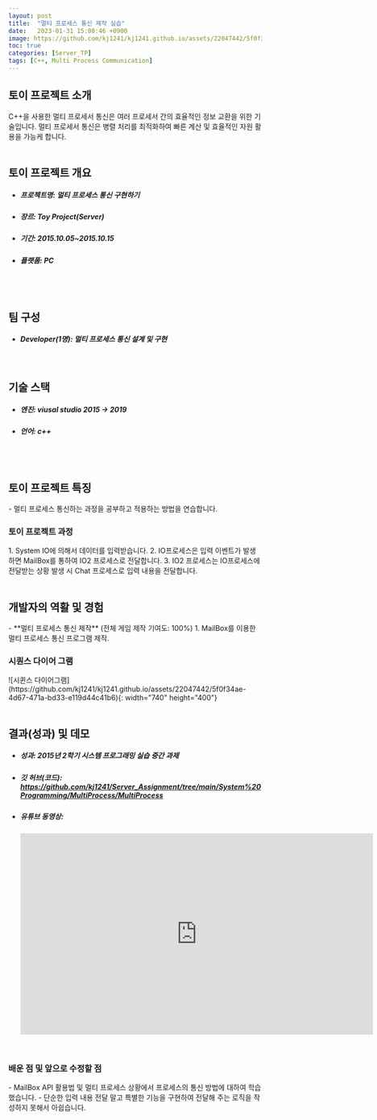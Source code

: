 ```yaml
---
layout: post
title:  "멀티 프로세스 통신 제작 실습"
date:   2023-01-31 15:08:46 +0900
image: https://github.com/kj1241/kj1241.github.io/assets/22047442/5f0f34ae-4d67-471a-bd33-e119d44c41b6
toc: true
categories: [Server_TP]
tags: [C++, Multi Process Communication]
---
```


<h2><green1_h2> 토이 프로젝트 소개 </green1_h2></h2>
C++을 사용한 멀티 프로세서 통신은 여러 프로세서 간의 효율적인 정보 교환을 위한 기술입니다.  
멀티 프로세서 통신은 병렬 처리를 최적화하여 빠른 계산 및 효율적인 자원 활용을 가능케 합니다.

<br>
<br>
<h2><green1_h2> 토이 프로젝트 개요 </green1_h2></h2><ul>
<li><h5><green1_h5>프로젝트명: </green1_h5><span> 멀티 프로세스 통신 구현하기</span></h5></li>
<li><h5><green1_h5>장르: </green1_h5><span> Toy Project(Server)</span></h5></li>
<li><h5><green1_h5>기간: </green1_h5><span> 2015.10.05~2015.10.15</span></h5></li>
<li><h5><green1_h5>플랫폼: </green1_h5><span> PC </span></h5></li></ul>

<br>
<br>
<h2><green1_h2> 팀 구성 </green1_h2></h2><ul> 
<li><h5><green1_h5>Developer(1명): </green1_h5><span> 멀티 프로세스 통신 설계 및 구현 </span></h5></li>
</ul>

<br>
<h2><green1_h2> 기술 스택 </green1_h2></h2><ul>
<li><h5><green1_h5>엔진: </green1_h5><span> viusal studio 2015 → 2019 </span></h5></li>
<li><h5><green1_h5>언어: </green1_h5><span> c++ </span></h5></li>
</ul>

<br>
<br>
<h2 ><green1_h2> 토이 프로젝트 특징 </green1_h2></h2>
- 멀티 프로세스 통신하는 과정을 공부하고 적용하는 방법을 연습합니다.

<br>
<h3 ><green1_h3> 토이 프로젝트 과정 </green1_h3></h3>
1. System IO에 의해서 데이터를 입력받습니다.
2. IO프로세스은 입력 이벤트가 발생하면 MailBox를 통하여 IO2 프로세스로 전달합니다.
3. IO2 프로세스는 IO프로세스에 전달받는 상황 발생 시 Chat 프로세스로 입력 내용을 전달합니다.


<br>
<br>
<h2><green1_h2> 개발자의 역활 및 경험 </green1_h2></h2>
- **멀티 프로세스 통신 제작** <span><red1_error>(전체 게임 제작 기여도: 100%)</red1_error></span>
    1. MailBox를 이용한 멀티 프로세스 통신 프로그램 제작.

<br>
<h3><green1_h3> 시퀀스 다이어 그램 </green1_h3></h3>
![시퀸스 다이어그램](https://github.com/kj1241/kj1241.github.io/assets/22047442/5f0f34ae-4d67-471a-bd33-e119d44c41b6){: width="740" height="400"}


<br>
<br>
<h2><green1_h2> 결과(성과) 및 데모 </green1_h2></h2>
<ul>
<li><h5><green1_h5>성과: </green1_h5><span> 2015년 2학기 시스템 프로그래밍 실습 중간 과제 </span></h5></li>
<li><h5><green1_h5>깃 허브(코드): </green1_h5><span> 
<a href="https://github.com/kj1241/Server_Assignment/tree/main/System%20Programming/MultiProcess/MultiProcess">https://github.com/kj1241/Server_Assignment/tree/main/System%20Programming/MultiProcess/MultiProcess</a> </span></h5></li>
<li><h5><green1_h5>유튜브 동영상: </green1_h5></h5> 
<iframe width="700" height="400" src="https://www.youtube.com/embed/cOH9jgKtj8k" title="멀티 프로세스 통신(화질 개선)" frameborder="0" allow="accelerometer; autoplay; clipboard-write; encrypted-media; gyroscope; picture-in-picture; web-share" allowfullscreen></iframe>
</li>
</ul>

<br>
<h3><green1_h3> 배운 점 및 앞으로 수정할 점 </green1_h3></h3>
- MailBox API 활용법 및 멀티 프로세스 상황에서 프로세스의 통신 방법에 대하여 학습했습니다.
- 단순한 입력 내용 전달 말고 특별한 기능을 구현하여 전달해 주는 로직을 작성하지 못해서 아쉽습니다.
